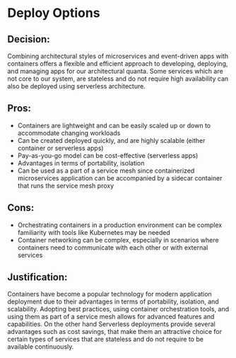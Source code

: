 # Deploy Options

## Decision:

Combining architectural styles of microservices and event-driven apps with containers offers a flexible and efficient approach to developing, 
deploying, and managing apps for our architectural quanta. Some services which are not core to our system, are stateless and do not 
require high availability can also be deployed using serverless architecture.

## Pros:

- Containers are lightweight and can be easily scaled up or down to accommodate changing workloads
- Can be created deployed quickly, and are highly scalable  (either container or serverless apps)
- Pay-as-you-go model can be cost-effective (serverless apps)
- Advantages in terms of portability, isolation
- Can be used as a part of a service mesh since containerized microservices application can be accompanied by a sidecar container that runs the service mesh proxy

## Cons:

- Orchestrating containers in a production environment can be complex familiarity with tools like Kubernetes may be needed
- Container networking can be complex, especially in scenarios where containers need to communicate with each other or with external services

## Justification:

Containers have become a popular technology for modern application deployment due to their advantages in terms of portability, 
isolation, and scalability. Adopting best practices, using container orchestration tools, and using them as part of a service mesh
allows for advanced features and capabilities. On the other hand Serverless deployments provide several advantages such as cost savings,
that make them an attractive choice for certain types of services that are stateless and do not require to be available continuously.
